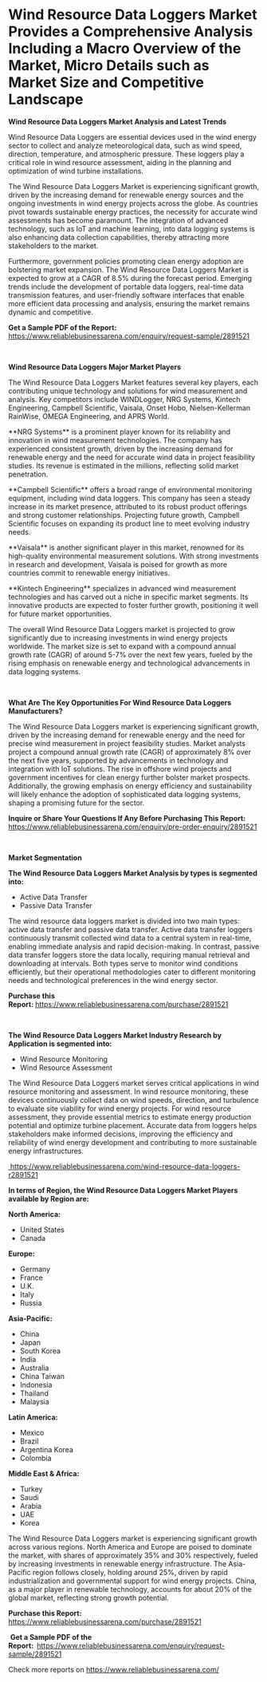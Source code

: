 <p><h1>Wind Resource Data Loggers Market Provides a Comprehensive Analysis Including a Macro Overview of the Market, Micro Details such as Market Size and Competitive Landscape</h1></p><p><strong>Wind Resource Data Loggers Market Analysis and Latest Trends</strong></p>
<p><p>Wind Resource Data Loggers are essential devices used in the wind energy sector to collect and analyze meteorological data, such as wind speed, direction, temperature, and atmospheric pressure. These loggers play a critical role in wind resource assessment, aiding in the planning and optimization of wind turbine installations. </p><p>The Wind Resource Data Loggers Market is experiencing significant growth, driven by the increasing demand for renewable energy sources and the ongoing investments in wind energy projects across the globe. As countries pivot towards sustainable energy practices, the necessity for accurate wind assessments has become paramount. The integration of advanced technology, such as IoT and machine learning, into data logging systems is also enhancing data collection capabilities, thereby attracting more stakeholders to the market.</p><p>Furthermore, government policies promoting clean energy adoption are bolstering market expansion. The Wind Resource Data Loggers Market is expected to grow at a CAGR of 8.5% during the forecast period. Emerging trends include the development of portable data loggers, real-time data transmission features, and user-friendly software interfaces that enable more efficient data processing and analysis, ensuring the market remains dynamic and competitive.</p></p>
<p><strong>Get a Sample PDF of the Report:&nbsp;</strong> <a href="https://www.reliablebusinessarena.com/enquiry/request-sample/2891521?utm_campaign=2527&utm_medium=2&utm_source=Github&utm_content=ia&utm_term=14032025&utm_id=wind-resource-data-loggers">https://www.reliablebusinessarena.com/enquiry/request-sample/2891521</a></p>
<p>&nbsp;</p>
<p><strong>Wind Resource Data Loggers Major Market Players</strong></p>
<p><p>The Wind Resource Data Loggers Market features several key players, each contributing unique technology and solutions for wind measurement and analysis. Key competitors include WINDLogger, NRG Systems, Kintech Engineering, Campbell Scientific, Vaisala, Onset Hobo, Nielsen-Kellerman RainWise, OMEGA Engineering, and APRS World.</p><p>**NRG Systems** is a prominent player known for its reliability and innovation in wind measurement technologies. The company has experienced consistent growth, driven by the increasing demand for renewable energy and the need for accurate wind data in project feasibility studies. Its revenue is estimated in the millions, reflecting solid market penetration.</p><p>**Campbell Scientific** offers a broad range of environmental monitoring equipment, including wind data loggers. This company has seen a steady increase in its market presence, attributed to its robust product offerings and strong customer relationships. Projecting future growth, Campbell Scientific focuses on expanding its product line to meet evolving industry needs.</p><p>**Vaisala** is another significant player in this market, renowned for its high-quality environmental measurement solutions. With strong investments in research and development, Vaisala is poised for growth as more countries commit to renewable energy initiatives.</p><p>**Kintech Engineering** specializes in advanced wind measurement technologies and has carved out a niche in specific market segments. Its innovative products are expected to foster further growth, positioning it well for future market opportunities.</p><p>The overall Wind Resource Data Loggers market is projected to grow significantly due to increasing investments in wind energy projects worldwide. The market size is set to expand with a compound annual growth rate (CAGR) of around 5-7% over the next few years, fueled by the rising emphasis on renewable energy and technological advancements in data logging systems.</p></p>
<p>&nbsp;</p>
<p><strong>What Are The Key Opportunities For Wind Resource Data Loggers Manufacturers?</strong></p>
<p><p>The Wind Resource Data Loggers market is experiencing significant growth, driven by the increasing demand for renewable energy and the need for precise wind measurement in project feasibility studies. Market analysts project a compound annual growth rate (CAGR) of approximately 8% over the next five years, supported by advancements in technology and integration with IoT solutions. The rise in offshore wind projects and government incentives for clean energy further bolster market prospects. Additionally, the growing emphasis on energy efficiency and sustainability will likely enhance the adoption of sophisticated data logging systems, shaping a promising future for the sector.</p></p>
<p><strong>Inquire or Share Your Questions If Any Before Purchasing This Report:</strong> <a href="https://www.reliablebusinessarena.com/enquiry/pre-order-enquiry/2891521?utm_campaign=2527&utm_medium=2&utm_source=Github&utm_content=ia&utm_term=14032025&utm_id=wind-resource-data-loggers">https://www.reliablebusinessarena.com/enquiry/pre-order-enquiry/2891521</a></p>
<p>&nbsp;</p>
<p><strong>Market Segmentation</strong></p>
<p><strong>The Wind Resource Data Loggers Market Analysis by types is segmented into:</strong></p>
<p><ul><li>Active Data Transfer</li><li>Passive Data Transfer</li></ul></p>
<p><p>The wind resource data loggers market is divided into two main types: active data transfer and passive data transfer. Active data transfer loggers continuously transmit collected wind data to a central system in real-time, enabling immediate analysis and rapid decision-making. In contrast, passive data transfer loggers store the data locally, requiring manual retrieval and downloading at intervals. Both types serve to monitor wind conditions efficiently, but their operational methodologies cater to different monitoring needs and technological preferences in the wind energy sector.</p></p>
<p><strong>Purchase this Report:&nbsp;</strong><a href="https://www.reliablebusinessarena.com/purchase/2891521?utm_campaign=2527&utm_medium=2&utm_source=Github&utm_content=ia&utm_term=14032025&utm_id=wind-resource-data-loggers">https://www.reliablebusinessarena.com/purchase/2891521</a></p>
<p>&nbsp;</p>
<p><strong>The Wind Resource Data Loggers Market Industry Research by Application is segmented into:</strong></p>
<p><ul><li>Wind Resource Monitoring</li><li>Wind Resource Assessment</li></ul></p>
<p><p>The Wind Resource Data Loggers market serves critical applications in wind resource monitoring and assessment. In wind resource monitoring, these devices continuously collect data on wind speeds, direction, and turbulence to evaluate site viability for wind energy projects. For wind resource assessment, they provide essential metrics to estimate energy production potential and optimize turbine placement. Accurate data from loggers helps stakeholders make informed decisions, improving the efficiency and reliability of wind energy development and contributing to more sustainable energy infrastructures.</p></p>
<p><a href="https://www.reliablebusinessarena.com/wind-resource-data-loggers-r2891521?utm_campaign=2527&utm_medium=2&utm_source=Github&utm_content=ia&utm_term=14032025&utm_id=wind-resource-data-loggers">&nbsp;https://www.reliablebusinessarena.com/wind-resource-data-loggers-r2891521</a></p>
<p><strong>In terms of Region, the Wind Resource Data Loggers Market Players available by Region are:</strong></p>
<p>
    <p> <strong> North America: </strong>
        <ul>
            <li>United States</li>
            <li>Canada</li>
        </ul>
        </p> 
    <p> <strong> Europe: </strong>
        <ul>
            <li>Germany</li>
            <li>France</li>
            <li>U.K.</li>
            <li>Italy</li>
            <li>Russia</li>
        </ul>
        </p> 
    <p> <strong> Asia-Pacific: </strong>
        <ul>
            <li>China</li>
            <li>Japan</li>
            <li>South Korea</li>
            <li>India</li>
            <li>Australia</li>
            <li>China Taiwan</li>
            <li>Indonesia</li>
            <li>Thailand</li>
            <li>Malaysia</li>
        </ul>
        </p> 
    <p> <strong> Latin America: </strong>
        <ul>
            <li>Mexico</li>
            <li>Brazil</li>
            <li>Argentina Korea</li>
            <li>Colombia</li>
        </ul>
        </p> 
    <p> <strong> Middle East & Africa: </strong>
        <ul>
            <li>Turkey</li>
            <li>Saudi</li>
            <li>Arabia</li>
            <li>UAE</li>
            <li>Korea</li>
        </ul>
    </p>
    </p>
<p><p>The Wind Resource Data Loggers market is experiencing significant growth across various regions. North America and Europe are poised to dominate the market, with shares of approximately 35% and 30% respectively, fueled by increasing investments in renewable energy infrastructure. The Asia-Pacific region follows closely, holding around 25%, driven by rapid industrialization and governmental support for wind energy projects. China, as a major player in renewable technology, accounts for about 20% of the global market, reflecting strong growth potential.</p></p>
<p><strong>Purchase this Report: </strong><a href="https://www.reliablebusinessarena.com/purchase/2891521?utm_campaign=2527&utm_medium=2&utm_source=Github&utm_content=ia&utm_term=14032025&utm_id=wind-resource-data-loggers">https://www.reliablebusinessarena.com/purchase/2891521</a></p>
<p>&nbsp;<strong>Get a Sample PDF of the Report:&nbsp;&nbsp;</strong><a href="https://www.reliablebusinessarena.com/enquiry/request-sample/2891521?utm_campaign=2527&utm_medium=2&utm_source=Github&utm_content=ia&utm_term=14032025&utm_id=wind-resource-data-loggers">https://www.reliablebusinessarena.com/enquiry/request-sample/2891521</a></p>
<p><strong></strong></p>
<p>Check more reports on <a href="https://www.reliablebusinessarena.com/?utm_campaign=2527&utm_medium=2&utm_source=Github&utm_content=ia&utm_term=14032025&utm_id=wind-resource-data-loggers">https://www.reliablebusinessarena.com/</a></p>